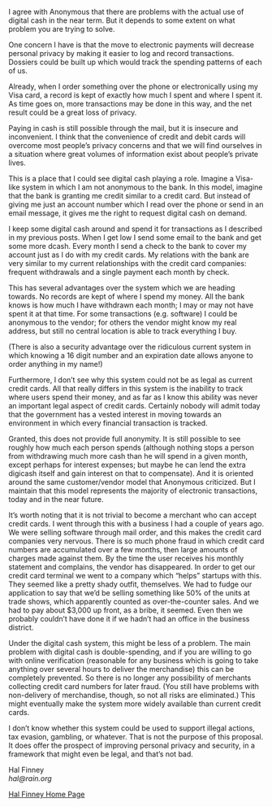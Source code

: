 <p>I agree with Anonymous that there are problems with the actual use of digital cash in the near term. But it depends to some extent on what problem you are trying to solve.</p>

<p>One concern I have is that the move to electronic payments will decrease personal privacy by making it easier to log and record transactions. Dossiers could be built up which would track the spending patterns of each of us.</p>

<p>Already, when I order something over the phone or electronically using my Visa card, a record is kept of exactly how much I spent and where I spent it. As time goes on, more transactions may be done in this way, and the net result could be a great loss of privacy.</p>

<p>Paying in cash is still possible through the mail, but it is insecure and inconvenient. I think that the convenience of credit and debit cards will overcome most people’s privacy concerns and that we will find ourselves in a situation where great volumes of information exist about people’s private lives.</p>

<p>This is a place that I could see digital cash playing a role. Imagine a Visa-like system in which I am not anonymous to the bank. In this model, imagine that the bank is granting me credit similar to a credit card. But instead of giving me just an account number which I read over the phone or send in an email message, it gives me the right to request digital cash on demand.</p>

<p>I keep some digital cash around and spend it for transactions as I described in my previous posts. When I get low I send some email to the bank and get some more dcash. Every month I send a check to the bank to cover my account just as I do with my credit cards. My relations with the bank are very similar to my current relationships with the credit card companies: frequent withdrawals and a single payment each month by check.</p>

<p>This has several advantages over the system which we are heading towards. No records are kept of where I spend my money. All the bank knows is how much I have withdrawn each month; I may or may not have spent it at that time. For some transactions (e.g. software) I could be anonymous to the vendor; for others the vendor might know my real address, but still no central location is able to track everything I buy.</p>

<p>(There is also a security advantage over the ridiculous current system in which knowing a 16 digit number and an expiration date allows anyone to order anything in my name!)</p>

<p>Furthermore, I don’t see why this system could not be as legal as current credit cards. All that really differs in this system is the inability to track where users spend their money, and as far as I know this ability was never an important legal aspect of credit cards. Certainly nobody will admit today that the government has a vested interest in moving towards an environment in which every financial transaction is tracked.</p>

<p>Granted, this does not provide full anonymity. It is still possible to see roughly how much each person spends (although nothing stops a person from withdrawing much more cash than he will spend in a given month, except perhaps for interest expenses; but maybe he can lend the extra digicash itself and gain interest on that to compensate). And it is oriented around the same customer/vendor model that Anonymous criticized. But I maintain that this model represents the majority of electronic transactions, today and in the near future.</p>

<p>It’s worth noting that it is not trivial to become a merchant who can accept credit cards. I went through this with a business I had a couple of years ago. We were selling software through mail order, and this makes the credit card companies very nervous. There is so much phone fraud in which credit card numbers are accumulated over a few months, then large amounts of charges made against them. By the time the user receives his monthly statement and complains, the vendor has disappeared. In order to get our credit card terminal we went to a company which “helps” startups with this. They seemed like a pretty shady outfit, themselves. We had to fudge our application to say that we’d be selling something like 50% of the units at trade shows, which apparently counted as over-the-counter sales. And we had to pay about $3,000 up front, as a bribe, it seemed. Even then we probably couldn’t have done it if we hadn’t had an office in the business district.</p>

<p>Under the digital cash system, this might be less of a problem. The main problem with digital cash is double-spending, and if you are willing to go with online verification (reasonable for any business which is going to take anything over several hours to deliver the merchandise) this can be completely prevented. So there is no longer any possibility of merchants collecting credit card numbers for later fraud. (You still have problems with non-delivery of merchandise, though, so not all risks are eliminated.) This might eventually make the system more widely available than current credit cards.</p>

<p>I don’t know whether this system could be used to support illegal actions, tax evasion, gambling, or whatever. That is not the purpose of this proposal. It does offer the prospect of improving personal privacy and security, in a framework that might even be legal, and that’s not bad.</p>

<p>Hal Finney<br><em>hal@rain.org</em></p>

<p><a href="http://finney.org/~hal/">Hal Finney Home Page</a></p>
